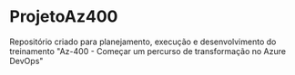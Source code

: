 # ProjetoAz400
Repositório criado para planejamento, execução e desenvolvimento do treinamento "Az-400 - Começar um percurso de transformação no Azure DevOps"
